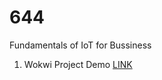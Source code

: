# 644
Fundamentals of IoT for Bussiness

1) Wokwi Project Demo [LINK](https://wokwi.com/projects/444483637790576641)
